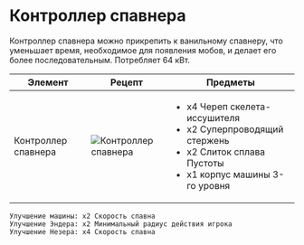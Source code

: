 # Контроллер спавнера

Контроллер спавнера можно прикрепить к ванильному спавнеру, что уменьшает время, необходимое для появления мобов, и делает его более последовательным. Потребляет 64 кВт.

| Элемент             | Рецепт                                                                | Предметы                                                                                                                                                |
| ------------------- | --------------------------------------------------------------------- | ------------------------------------------------------------------------------------------------------------------------------------------------------- |
| Контроллер спавнера | ![Контроллер спавнера](../../.gitbook/assets/spawner\_controller.png) | <ul><li>x4 Череп скелета-иссушителя</li><li>x2 Суперпроводящий стержень</li><li>x2 Слиток сплава Пустоты</li><li>x1 корпус машины 3-го уровня</li></ul> |

```
Улучшение машины: x2 Скорость спавна
Улучшение Эндера: x2 Минимальный радиус действия игрока
Улучшение Незера: x4 Скорость спавна
```
